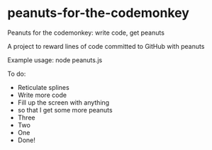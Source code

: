 peanuts-for-the-codemonkey
==========================

Peanuts for the codemonkey: write code, get peanuts

A project to reward lines of code committed to GitHub with peanuts

Example usage: 
node peanuts.js

To do: 
 - Reticulate splines
 - Write more code
 - Fill up the screen with anything
 - so that I get some more peanuts
 - Three
 - Two
 - One
 - Done!
